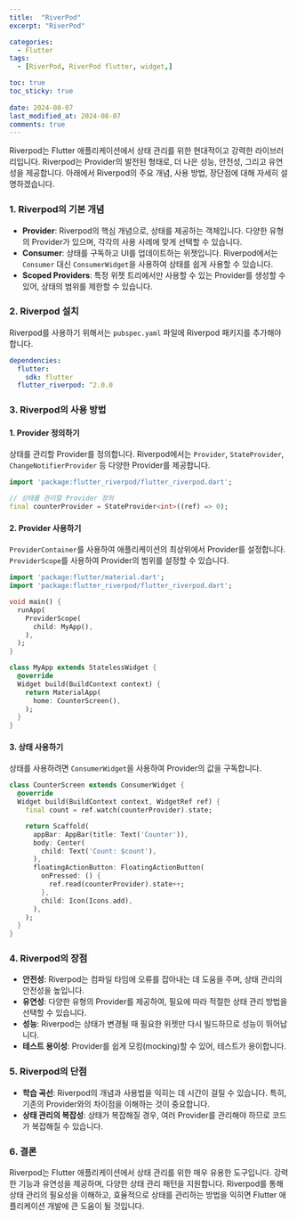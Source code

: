 ```yaml
---
title:  "RiverPod" 
excerpt: "RiverPod"

categories:
  - Flutter
tags:
  - [RiverPod, RiverPod flutter, widget,]

toc: true
toc_sticky: true
 
date: 2024-08-07
last_modified_at: 2024-08-07
comments: true
---
```

Riverpod는 Flutter 애플리케이션에서 상태 관리를 위한 현대적이고 강력한 라이브러리입니다. Riverpod는 Provider의 발전된 형태로, 더 나은 성능, 안전성, 그리고 유연성을 제공합니다. 아래에서 Riverpod의 주요 개념, 사용 방법, 장단점에 대해 자세히 설명하겠습니다.

### 1. **Riverpod의 기본 개념**

- **Provider**: Riverpod의 핵심 개념으로, 상태를 제공하는 객체입니다. 다양한 유형의 Provider가 있으며, 각각의 사용 사례에 맞게 선택할 수 있습니다.
- **Consumer**: 상태를 구독하고 UI를 업데이트하는 위젯입니다. Riverpod에서는 `Consumer` 대신 `ConsumerWidget`을 사용하여 상태를 쉽게 사용할 수 있습니다.
- **Scoped Providers**: 특정 위젯 트리에서만 사용할 수 있는 Provider를 생성할 수 있어, 상태의 범위를 제한할 수 있습니다.

### 2. **Riverpod 설치**

Riverpod를 사용하기 위해서는 `pubspec.yaml` 파일에 Riverpod 패키지를 추가해야 합니다.

```yaml
dependencies:
  flutter:
    sdk: flutter
  flutter_riverpod: ^2.0.0
```

### 3. **Riverpod의 사용 방법**

#### 1. **Provider 정의하기**

상태를 관리할 Provider를 정의합니다. Riverpod에서는 `Provider`, `StateProvider`, `ChangeNotifierProvider` 등 다양한 Provider를 제공합니다.

```dart
import 'package:flutter_riverpod/flutter_riverpod.dart';

// 상태를 관리할 Provider 정의
final counterProvider = StateProvider<int>((ref) => 0);
```

#### 2. **Provider 사용하기**

`ProviderContainer`를 사용하여 애플리케이션의 최상위에서 Provider를 설정합니다. `ProviderScope`를 사용하여 Provider의 범위를 설정할 수 있습니다.

```dart
import 'package:flutter/material.dart';
import 'package:flutter_riverpod/flutter_riverpod.dart';

void main() {
  runApp(
    ProviderScope(
      child: MyApp(),
    ),
  );
}

class MyApp extends StatelessWidget {
  @override
  Widget build(BuildContext context) {
    return MaterialApp(
      home: CounterScreen(),
    );
  }
}
```

#### 3. **상태 사용하기**

상태를 사용하려면 `ConsumerWidget`을 사용하여 Provider의 값을 구독합니다.

```dart
class CounterScreen extends ConsumerWidget {
  @override
  Widget build(BuildContext context, WidgetRef ref) {
    final count = ref.watch(counterProvider).state;

    return Scaffold(
      appBar: AppBar(title: Text('Counter')),
      body: Center(
        child: Text('Count: $count'),
      ),
      floatingActionButton: FloatingActionButton(
        onPressed: () {
          ref.read(counterProvider).state++;
        },
        child: Icon(Icons.add),
      ),
    );
  }
}
```

### 4. **Riverpod의 장점**

- **안전성**: Riverpod는 컴파일 타임에 오류를 잡아내는 데 도움을 주며, 상태 관리의 안전성을 높입니다.
- **유연성**: 다양한 유형의 Provider를 제공하여, 필요에 따라 적절한 상태 관리 방법을 선택할 수 있습니다.
- **성능**: Riverpod는 상태가 변경될 때 필요한 위젯만 다시 빌드하므로 성능이 뛰어납니다.
- **테스트 용이성**: Provider를 쉽게 모킹(mocking)할 수 있어, 테스트가 용이합니다.

### 5. **Riverpod의 단점**

- **학습 곡선**: Riverpod의 개념과 사용법을 익히는 데 시간이 걸릴 수 있습니다. 특히, 기존의 Provider와의 차이점을 이해하는 것이 중요합니다.
- **상태 관리의 복잡성**: 상태가 복잡해질 경우, 여러 Provider를 관리해야 하므로 코드가 복잡해질 수 있습니다.

### 6. **결론**

Riverpod는 Flutter 애플리케이션에서 상태 관리를 위한 매우 유용한 도구입니다. 강력한 기능과 유연성을 제공하며, 다양한 상태 관리 패턴을 지원합니다. Riverpod를 통해 상태 관리의 필요성을 이해하고, 효율적으로 상태를 관리하는 방법을 익히면 Flutter 애플리케이션 개발에 큰 도움이 될 것입니다. 


